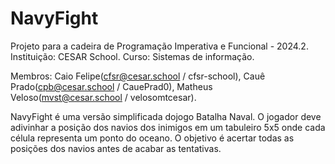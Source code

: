 # NavyFight
Projeto para a cadeira de Programação Imperativa e Funcional - 2024.2.
Instituição: CESAR School.
Curso: Sistemas de informação.

Membros: Caio Felipe(cfsr@cesar.school / cfsr-school), Cauê Prado(cpb@cesar.school / CauePrad0), Matheus Veloso(mvst@cesar.school / velosomtcesar).

NavyFight é uma versão simplificada dojogo Batalha Naval. 
O jogador deve adivinhar a posição dos navios dos inimigos em um tabuleiro 5x5 onde cada célula representa um ponto do oceano. 
O objetivo é acertar todas as posições dos navios antes de acabar as tentativas.



